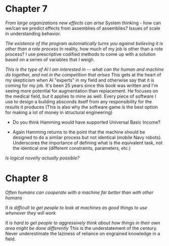 # Chapter 7

*From large organizations new effects can arise*
System thinking - how can we/can we predict effects from assemblies of assemblies? Issues of scale in understanding behavior.

*The existence of the program automatically turns you against believing it is other than a rote process*
In reality, how much of my job is other than a rote process? I use prescriptive codified methods to come up with a solution based on a series of variables that *I* weigh.

*This is the type of AI I am interested in -- what can the human and machine do together, and not in the competition that arises*
This gets at the heart of my skepticism when AI "experts" in my field and otherwise say that it is coming for my job. It's been 25 years since this book was written and I'm seeing more potential for augmentation than replacement. He focuses on the medical field, but it applies to mine as well. Every piece of software I use to design a building absconds itself from any responsibility for the results it produces (This is also why the software game is the best option for making a lot of money in structural engineering)

- Do you think Hamming would have supported Universal Basic Income?

- Again Hamming returns to the point that the machine should be designed to do a similar process but not identical (mobile Navy robots). Underscores the importance of defining what is the equivalent task, not the identical one (different constraints, parameters, etc.)

*Is logical novelty actually possible?* 

# Chapter 8

*Often humans can cooperate with a machine far better than with other humans*

*It is difficult to get people to look at machines as good things to use whenever they will work*

*It is hard to get people to aggressively think about how things in their own area might be done differently*
This is the understatement of the century. Never underestimate the laziness of reliance on engrained knowledge in a field.
